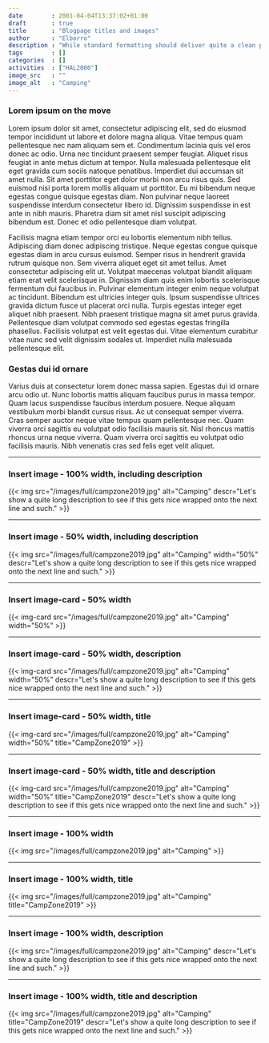 ```yaml
---
date        : 2001-04-04T13:37:02+01:00
draft       : true
title       : "Blogpage titles and images"
author      : "Elborro"
description : "While standard formatting should deliver quite a clean page, someone might want to add additional formatting or images at a later stage."
tags        : []
categories  : []
activities  : ["HAL2000"]
image_src   : ""
image_alt   : "Camping"
---
```


### Lorem ipsum on the move

Lorem ipsum dolor sit amet, consectetur adipiscing elit, sed do eiusmod tempor incididunt ut labore et dolore magna aliqua. Vitae tempus quam pellentesque nec nam aliquam sem et. Condimentum lacinia quis vel eros donec ac odio. Urna nec tincidunt praesent semper feugiat. Aliquet risus feugiat in ante metus dictum at tempor. Nulla malesuada pellentesque elit eget gravida cum sociis natoque penatibus. Imperdiet dui accumsan sit amet nulla. Sit amet porttitor eget dolor morbi non arcu risus quis. Sed euismod nisi porta lorem mollis aliquam ut porttitor. Eu mi bibendum neque egestas congue quisque egestas diam. Non pulvinar neque laoreet suspendisse interdum consectetur libero id. Dignissim suspendisse in est ante in nibh mauris. Pharetra diam sit amet nisl suscipit adipiscing bibendum est. Donec et odio pellentesque diam volutpat.

Facilisis magna etiam tempor orci eu lobortis elementum nibh tellus. Adipiscing diam donec adipiscing tristique. Neque egestas congue quisque egestas diam in arcu cursus euismod. Semper risus in hendrerit gravida rutrum quisque non. Sem viverra aliquet eget sit amet tellus. Amet consectetur adipiscing elit ut. Volutpat maecenas volutpat blandit aliquam etiam erat velit scelerisque in. Dignissim diam quis enim lobortis scelerisque fermentum dui faucibus in. Pulvinar elementum integer enim neque volutpat ac tincidunt. Bibendum est ultricies integer quis. Ipsum suspendisse ultrices gravida dictum fusce ut placerat orci nulla. Turpis egestas integer eget aliquet nibh praesent. Nibh praesent tristique magna sit amet purus gravida. Pellentesque diam volutpat commodo sed egestas egestas fringilla phasellus. Facilisis volutpat est velit egestas dui. Vitae elementum curabitur vitae nunc sed velit dignissim sodales ut. Imperdiet nulla malesuada pellentesque elit.

### Gestas dui id ornare

Varius duis at consectetur lorem donec massa sapien. Egestas dui id ornare arcu odio ut. Nunc lobortis mattis aliquam faucibus purus in massa tempor. Quam lacus suspendisse faucibus interdum posuere. Neque aliquam vestibulum morbi blandit cursus risus. Ac ut consequat semper viverra. Cras semper auctor neque vitae tempus quam pellentesque nec. Quam viverra orci sagittis eu volutpat odio facilisis mauris sit. Nisl rhoncus mattis rhoncus urna neque viverra. Quam viverra orci sagittis eu volutpat odio facilisis mauris. Nibh venenatis cras sed felis eget velit aliquet.

----

### Insert image - 100% width, including description

{{< img src="/images/full/campzone2019.jpg" alt="Camping" descr="Let's show a quite long description to see if this gets nice wrapped onto the next line and such." >}}

----

### Insert image - 50% width, including description

{{< img src="/images/full/campzone2019.jpg" alt="Camping" width="50%" descr="Let's show a quite long description to see if this gets nice wrapped onto the next line and such." >}}

----

### Insert image-card - 50% width

{{< img-card src="/images/full/campzone2019.jpg" alt="Camping" width="50%" >}}

----

### Insert image-card - 50% width, description

{{< img-card src="/images/full/campzone2019.jpg" alt="Camping" width="50%" descr="Let's show a quite long description to see if this gets nice wrapped onto the next line and such." >}}

----

### Insert image-card - 50% width, title

{{< img-card src="/images/full/campzone2019.jpg" alt="Camping" width="50%" title="CampZone2019" >}}

----

### Insert image-card - 50% width, title and description

{{< img-card src="/images/full/campzone2019.jpg" alt="Camping" width="50%" title="CampZone2019" descr="Let's show a quite long description to see if this gets nice wrapped onto the next line and such." >}}

----

### Insert image - 100% width

{{< img src="/images/full/campzone2019.jpg" alt="Camping" >}}

----

### Insert image - 100% width, title

{{< img src="/images/full/campzone2019.jpg" alt="Camping" title="CampZone2019" >}}

----

### Insert image - 100% width, description

{{< img src="/images/full/campzone2019.jpg" alt="Camping" descr="Let's show a quite long description to see if this gets nice wrapped onto the next line and such." >}}

----

### Insert image - 100% width, title and description

{{< img src="/images/full/campzone2019.jpg" alt="Camping" title="CampZone2019" descr="Let's show a quite long description to see if this gets nice wrapped onto the next line and such." >}}

